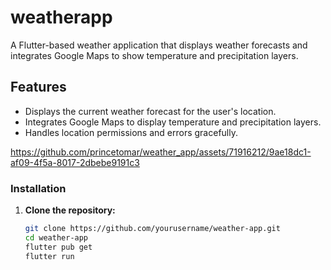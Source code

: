 # weatherapp
A Flutter-based weather application that displays weather forecasts and integrates Google Maps to show temperature and precipitation layers.


## Features

- Displays the current weather forecast for the user's location. 
- Integrates Google Maps to display temperature and precipitation layers.
- Handles location permissions and errors gracefully.

https://github.com/princetomar/weather_app/assets/71916212/9ae18dc1-af09-4f5a-8017-2dbebe9191c3

### Installation

1. **Clone the repository:**

   ```sh
   git clone https://github.com/yourusername/weather-app.git
   cd weather-app
   flutter pub get
   flutter run


